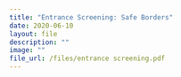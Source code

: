 ```yaml
---
title: "Entrance Screening: Safe Borders"
date: 2020-06-10
layout: file
description: ""
image: ""
file_url: /files/entrance screening.pdf
---
```


